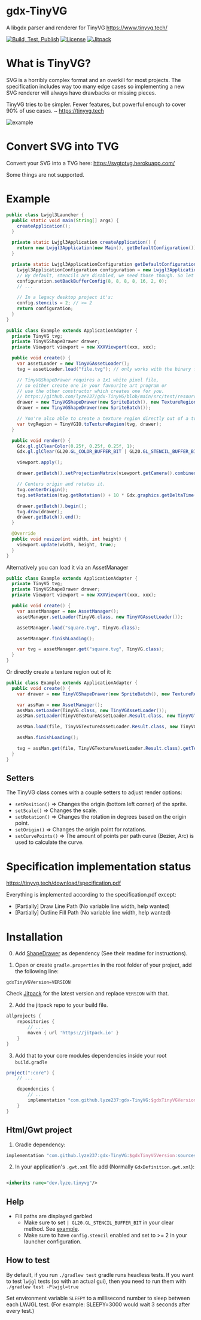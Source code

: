 # gdx-TinyVG

A libgdx parser and renderer for TinyVG https://www.tinyvg.tech/

[![Build, Test, Publish](https://github.com/lyze237/gdx-TinyVG/workflows/Test/badge.svg?branch=main)](https://github.com/lyze237/gdx-TinyVG/actions?query=workflow%3A%22Test%22)
[![License](https://img.shields.io/github/license/lyze237/gdx-TinyVG)](https://github.com/lyze237/gdx-TinyVG/blob/main/LICENSE)
[![Jitpack](https://jitpack.io/v/lyze237/gdx-TinyVG.svg)](https://jitpack.io/#lyze237/gdx-TinyVG)

# What is TinyVG?

SVG is a horribly complex format and an overkill for most projects. The specification includes way too many edge cases so implementing a new SVG renderer will always have drawbacks or missing pieces.

TinyVG tries to be simpler. Fewer features, but powerful enough to cover 90% of use cases. ~ https://tinyvg.tech

![example](example.gif)

# Convert SVG into TVG

Convert your SVG into a TVG here: https://svgtotvg.herokuapp.com/

Some things are not supported.

# Example

```java
public class Lwjgl3Launcher {
  public static void main(String[] args) {
    createApplication();
  }

  private static Lwjgl3Application createApplication() {
    return new Lwjgl3Application(new Main(), getDefaultConfiguration());
  }

  private static Lwjgl3ApplicationConfiguration getDefaultConfiguration() {
    Lwjgl3ApplicationConfiguration configuration = new Lwjgl3ApplicationConfiguration();
    // By default, stencils are disabled, we need those though. So let's enable them here (It's the 6th value. Change that to >= 2).
    configuration.setBackBufferConfig(8, 8, 8, 8, 16, 2, 0);
    // ...

    // In a legacy desktop project it's:
    config.stencils = 2; // >= 2
    return configuration;
  }
}

public class Example extends ApplicationAdapter {
  private TinyVG tvg;
  private TinyVGShapeDrawer drawer;
  private Viewport viewport = new XXXViewport(xxx, xxx);

  public void create() {
    var assetLoader = new TinyVGAssetLoader();
    tvg = assetLoader.load("file.tvg"); // only works with the binary file format

    // TinyVGShapeDrawer requires a 1x1 white pixel file,
    // so either create one in your favourite art program or
    // use the other constructor which creates one for you.
    // https://github.com/lyze237/gdx-TinyVG/blob/main/src/test/resources/pixel.png
    drawer = new TinyVGShapeDrawer(new SpriteBatch(), new TextureRegion(new Texture("pixel.png")));
    drawer = new TinyVGShapeDrawer(new SpriteBatch());

    // You're also able to create a texture region directly out of a tvg file:
    var tvgRegion = TinyVGIO.toTextureRegion(tvg, drawer);
  }

  public void render() {
    Gdx.gl.glClearColor(0.25f, 0.25f, 0.25f, 1);
    Gdx.gl.glClear(GL20.GL_COLOR_BUFFER_BIT | GL20.GL_STENCIL_BUFFER_BIT); // GL20.GL_STENCIL_BUFFER_BIT is very important

    viewport.apply();

    drawer.getBatch().setProjectionMatrix(viewport.getCamera().combined);

    // Centers origin and rotates it.
    tvg.centerOrigin();
    tvg.setRotation(tvg.getRotation() + 10 * Gdx.graphics.getDeltaTime());

    drawer.getBatch().begin();
    tvg.draw(drawer);
    drawer.getBatch().end();
  }

  @Override
  public void resize(int width, int height) {
    viewport.update(width, height, true);
  }
}
```

Alternatively you can load it via an AssetManager
```java
public class Example extends ApplicationAdapter {
  private TinyVG tvg;
  private TinyVGShapeDrawer drawer;
  private Viewport viewport = new XXXViewport(xxx, xxx);

  public void create() {
    var assetManager = new AssetManager();
    assetManager.setLoader(TinyVG.class, new TinyVGAssetLoader());

    assetManager.load("square.tvg", TinyVG.class);

    assetManager.finishLoading();

    var tvg = assetManager.get("square.tvg", TinyVG.class);
  }
}
```
Or directly create a texture region out of it:
```java
public class Example extends ApplicationAdapter {
  public void create() {
    var drawer = new TinyVGShapeDrawer(new SpriteBatch(), new TextureRegion(new Texture("pixel.png")));

    var assMan = new AssetManager();
    assMan.setLoader(TinyVG.class, new TinyVGAssetLoader());
    assMan.setLoader(TinyVGTextureAssetLoader.Result.class, new TinyVGTextureAssetLoader());

    assMan.load(file, TinyVGTextureAssetLoader.Result.class, new TinyVGTextureAssetLoader.Parameters(drawer));

    assMan.finishLoading();

    tvg = assMan.get(file, TinyVGTextureAssetLoader.Result.class).getTextureRegion();
  }
}
```

## Setters

The TinyVG class comes with a couple setters to adjust render options:

* `setPosition()` => Changes the origin (bottom left corner) of the sprite.
* `setScale()` => Changes the scale.
* `setRotation()` => Changes the rotation in degrees based on the origin point.
* `setOrigin()` => Changes the origin point for rotations.
* `setCurvePoints()` => The amount of points per path curve (Bezier, Arc) is used to calculate the curve.

# Specification implementation status

https://tinyvg.tech/download/specification.pdf

Everything is implemented according to the specification.pdf except:
* [Partially] Draw Line Path (No variable line width, help wanted)
* [Partially] Outline Fill Path (No variable line width, help wanted)

# Installation

0. Add [ShapeDrawer](https://github.com/earlygrey/shapedrawer) as dependency (See their readme for instructions).

1. Open or create `gradle.properties` in the root folder of your project, add the following line:

```properties
gdxTinyVGVersion=VERSION
```

Check [Jitpack](https://jitpack.io/#lyze237/gdx-TinyVG/) for the latest version and replace `VERSION` with that.

2. Add the jitpack repo to your build file.

```groovy
allprojects {
    repositories {
        // ...
        maven { url 'https://jitpack.io' }
    }
}
```

3. Add that to your core modules dependencies inside your root `build.gradle`

```groovy
project(":core") {
    // ...

    dependencies {
        // ...
        implementation "com.github.lyze237:gdx-TinyVG:$gdxTinyVGVersion"
    }
}
```

## Html/Gwt project

1. Gradle dependency:

```groovy
implementation "com.github.lyze237:gdx-TinyVG:$gdxTinyVGVersion:sources"
```

2. In your application's `.gwt.xml` file add (Normally `GdxDefinition.gwt.xml`):

```xml

<inherits name="dev.lyze.tinyvg"/>
```

## Help

* Fill paths are displayed garbled
  * Make sure to set `| GL20.GL_STENCIL_BUFFER_BIT` in your clear method. See [example](#example).
  * Make sure to have `config.stencil` enabled and set to >= 2 in your launcher configuration.

## How to test

By default, if you run `./gradlew test` gradle runs headless tests. If you want to test `lwjgl` tests (so with an actual
gui), then you need to run them with `./gradlew test -Plwjgl=true`

Set environment variable `SLEEPY` to a millisecond number to sleep between each LWJGL test. (For example: SLEEPY=3000 would wait 3 seconds after every test.)
